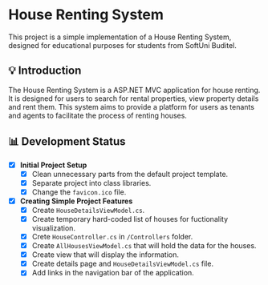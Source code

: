 # House Renting System

This project is a simple implementation of a House Renting System, designed for educational purposes for students from SoftUni Buditel.

## 💡 Introduction

The House Renting System is a ASP.NET MVC application for house renting. It is designed for users to search for rental properties, view property details and rent them. This system aims to provide a platform for users as tenants and agents to facilitate the process of renting houses.

## 📊 Development Status
- [x] **Initial Project Setup**
  - [x] Clean unnecessary parts from the default project template.
  - [x] Separate project into class libraries.
  - [x] Change the `favicon.ico` file.
        
- [x] **Creating Simple Project Features**
  - [x] Create `HouseDetailsViewModel.cs`.
  - [x] Create temporary hard-coded list of houses for fuctionality visualization.
  - [x] Crete `HouseController.cs` in `/Controllers` folder.
  - [x] Create `AllHousesViewModel.cs` that will hold the data for the houses.
  - [x] Create view that will display the information.
  - [x] Create details page and `HouseDetailsViewModel.cs` file.
  - [x] Add links in the navigation bar of the application.
